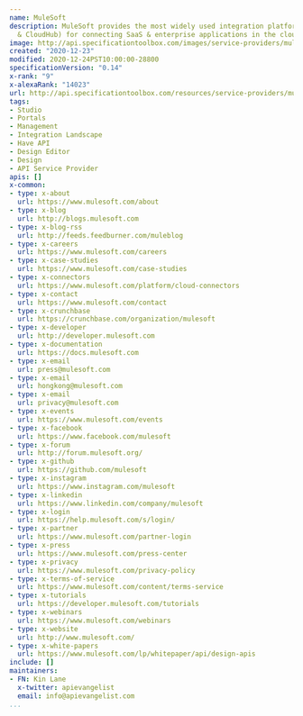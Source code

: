 ```yaml
---
name: MuleSoft
description: MuleSoft provides the most widely used integration platform (Mule ESB
  & CloudHub) for connecting SaaS & enterprise applications in the cloud and on-premise.
image: http://api.specificationtoolbox.com/images/service-providers/mulesoft.jpg
created: "2020-12-23"
modified: 2020-12-24PST10:00:00-28800
specificationVersion: "0.14"
x-rank: "9"
x-alexaRank: "14023"
url: http://api.specificationtoolbox.com/resources/service-providers/mulesoft/
tags:
- Studio
- Portals
- Management
- Integration Landscape
- Have API
- Design Editor
- Design
- API Service Provider
apis: []
x-common:
- type: x-about
  url: https://www.mulesoft.com/about
- type: x-blog
  url: http://blogs.mulesoft.com
- type: x-blog-rss
  url: http://feeds.feedburner.com/muleblog
- type: x-careers
  url: https://www.mulesoft.com/careers
- type: x-case-studies
  url: https://www.mulesoft.com/case-studies
- type: x-connectors
  url: https://www.mulesoft.com/platform/cloud-connectors
- type: x-contact
  url: https://www.mulesoft.com/contact
- type: x-crunchbase
  url: https://crunchbase.com/organization/mulesoft
- type: x-developer
  url: http://developer.mulesoft.com
- type: x-documentation
  url: https://docs.mulesoft.com
- type: x-email
  url: press@mulesoft.com
- type: x-email
  url: hongkong@mulesoft.com
- type: x-email
  url: privacy@mulesoft.com
- type: x-events
  url: https://www.mulesoft.com/events
- type: x-facebook
  url: https://www.facebook.com/mulesoft
- type: x-forum
  url: http://forum.mulesoft.org/
- type: x-github
  url: https://github.com/mulesoft
- type: x-instagram
  url: https://www.instagram.com/mulesoft
- type: x-linkedin
  url: https://www.linkedin.com/company/mulesoft
- type: x-login
  url: https://help.mulesoft.com/s/login/
- type: x-partner
  url: https://www.mulesoft.com/partner-login
- type: x-press
  url: https://www.mulesoft.com/press-center
- type: x-privacy
  url: https://www.mulesoft.com/privacy-policy
- type: x-terms-of-service
  url: https://www.mulesoft.com/content/terms-service
- type: x-tutorials
  url: https://developer.mulesoft.com/tutorials
- type: x-webinars
  url: https://www.mulesoft.com/webinars
- type: x-website
  url: http://www.mulesoft.com/
- type: x-white-papers
  url: https://www.mulesoft.com/lp/whitepaper/api/design-apis
include: []
maintainers:
- FN: Kin Lane
  x-twitter: apievangelist
  email: info@apievangelist.com
...
```

